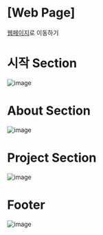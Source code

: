 # [Web Page]
<a href="https://whalekimm.github.io/Mid-Term-Project/" target="_blank">웹페이지</a>로 이동하기

# 시작 Section
![image](https://github.com/WhaleKimm/Introduction/assets/134510321/c30eeef5-1d9e-4ffa-ba31-af94a1a1d940)

# About Section
![image](https://github.com/WhaleKimm/Introduction/assets/134510321/f2897639-cace-4d40-ac50-8d1b5f0430b7)

# Project Section
![image](https://github.com/WhaleKimm/Introduction/assets/134510321/f71da309-78cc-468b-88ef-3875834e173d)

# Footer 
![image](https://github.com/WhaleKimm/Introduction/assets/134510321/9e1f531d-1e69-4ba2-91d6-ecef4acea282)

